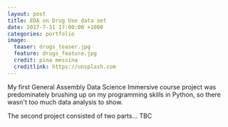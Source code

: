 ```yaml
---
layout: post
title: EDA on Drug Use data set
date: 2017-7-31 17:00:00 +1000
categories: portfolio
image:
  teaser: drugs_teaser.jpg
  feature: drugs_feature.jpg
  credit: pina messina
  creditlink: https://unsplash.com
---
```


My first General Assembly Data Science Immersive course project was predominately brushing up on my programming skills in Python, so there wasn't too much data analysis to show.

The second project consisted of two parts... TBC
